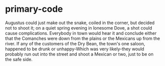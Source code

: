 # primary-code
 Augustus could just make out the snake, coiled in the corner, but decided not to shoot it; on a quiet spring evening in lonesome Dove, a shot could cause complications. Everybody in town would hear it and conclude either that the Comanches were down from the plains or the Mexicans up from the river. If any of the customers of the Dry Bean, the town's one saloon, happened to be drunk or unhappy-Which was very likely-they would probably run out into the street and shoot a Mexican or two, just to be on the safe side. 
